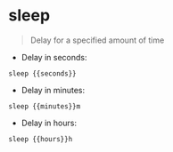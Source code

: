 # sleep

> Delay for a specified amount of time

- Delay in seconds:

`sleep {{seconds}}`

- Delay in minutes:

`sleep {{minutes}}m`

- Delay in hours:

`sleep {{hours}}h`